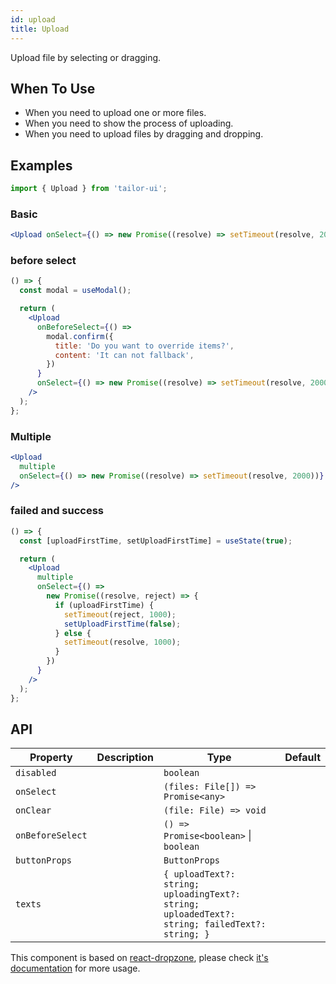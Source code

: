 ```yaml
---
id: upload
title: Upload
---
```


Upload file by selecting or dragging.

## When To Use

- When you need to upload one or more files.
- When you need to show the process of uploading.
- When you need to upload files by dragging and dropping.

## Examples

```js
import { Upload } from 'tailor-ui';
```

### Basic

```jsx live
<Upload onSelect={() => new Promise((resolve) => setTimeout(resolve, 2000))} />
```

### before select

```jsx live
() => {
  const modal = useModal();

  return (
    <Upload
      onBeforeSelect={() =>
        modal.confirm({
          title: 'Do you want to override items?',
          content: 'It can not fallback',
        })
      }
      onSelect={() => new Promise((resolve) => setTimeout(resolve, 2000))}
    />
  );
};
```

### Multiple

```jsx live
<Upload
  multiple
  onSelect={() => new Promise((resolve) => setTimeout(resolve, 2000))}
/>
```

### failed and success

```jsx live
() => {
  const [uploadFirstTime, setUploadFirstTime] = useState(true);

  return (
    <Upload
      multiple
      onSelect={() =>
        new Promise((resolve, reject) => {
          if (uploadFirstTime) {
            setTimeout(reject, 1000);
            setUploadFirstTime(false);
          } else {
            setTimeout(resolve, 1000);
          }
        })
      }
    />
  );
};
```

## API

| Property         | Description | Type                                                                                           | Default |
| ---------------- | ----------- | ---------------------------------------------------------------------------------------------- | ------- |
| `disabled`       |             | `boolean`                                                                                      |         |
| `onSelect`       |             | `(files: File[]) => Promise<any>`                                                              |         |
| `onClear`        |             | `(file: File) => void`                                                                         |         |
| `onBeforeSelect` |             | `() => Promise<boolean>` \| `boolean`                                                          |         |
| `buttonProps`    |             | `ButtonProps`                                                                                  |         |
| `texts`          |             | `{ uploadText?: string; uploadingText?: string; uploadedText?: string; failedText?: string; }` |         |

This component is based on [react-dropzone](https://github.com/react-dropzone/react-dropzone), please check [it's documentation](https://react-dropzone.js.org/#proptypes) for more usage.
